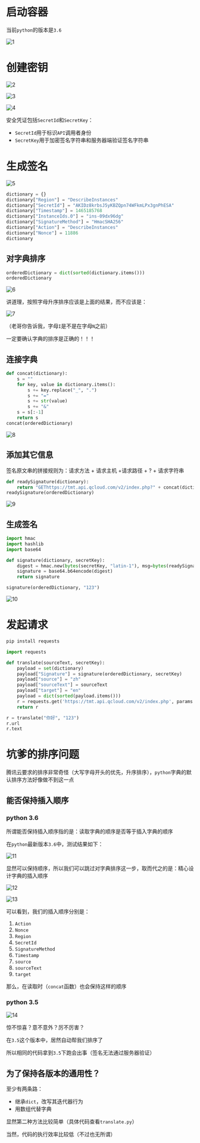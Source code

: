 # 启动容器 #

当前`python`的版本是`3.6`

![1](1.jpg)

# 创建密钥 #

![2](2.jpg)

![3](3.jpg)

![4](4.jpg)

安全凭证包括`SecretId`和`SecretKey`：

+ `SecretId`用于标识`API`调用者身份
+ `SecretKey`用于加密签名字符串和服务器端验证签名字符串

# 生成签名 #

![5](5.jpg)

```python
dictionary = {}
dictionary["Region"] = "DescribeInstances"
dictionary["SecretId"] = "AKIDz8krbsJ5yKBZQpn74WFkmLPx3gnPhESA"
dictionary["Timestamp"] = 1465185768
dictionary["InstanceIds.0"] = "ins-09dx96dg"
dictionary["SignatureMethod"] = "HmacSHA256"
dictionary["Action"] = "DescribeInstances"
dictionary["Nonce"] = 11886
dictionary
```

## 对字典排序 ##

```python
orderedDictionary = dict(sorted(dictionary.items()))
orderedDictionary
```

![6](6.jpg)

讲道理，按照字母升序排序应该是上面的结果，而不应该是：

![7](7.jpg)

（老哥你告诉我，字母`I`是不是在字母`N`之前）

一定要确认字典的排序是正确的！！！

## 连接字典 ##

```python
def concat(dictionary):
    s = ""
    for key, value in dictionary.items():
        s += key.replace("_", ".")
        s += "="
        s += str(value)
        s += "&"
    s = s[:-1]
    return s
concat(orderedDictionary)
```

![8](8.jpg)

## 添加其它信息 ##

签名原文串的拼接规则为：请求方法 + 请求主机 +请求路径 + ? + 请求字符串

```python
def readySignature(dictionary):
    return "GEThttps://tmt.api.qcloud.com/v2/index.php?" + concat(dictionary)
readySignature(orderedDictionary)
```

![9](9.jpg)

## 生成签名 ##

```python
import hmac
import hashlib
import base64

def signature(dictionary, secretKey):
    digest = hmac.new(bytes(secretKey, "latin-1"), msg=bytes(readySignature(dictionary), "latin-1"), digestmod=hashlib.sha256).digest()
    signature = base64.b64encode(digest)
    return signature

signature(orderedDictionary, "123")
```

![10](10.jpg)

# 发起请求 #

```bash
pip install requests
```

```python
import requests

def translate(sourceText, secretKey):
    payload = set(dictionary)
    payload["Signature"] = signature(orderedDictionary, secretKey)
    payload["source"] = "zh"
    payload["sourceText"] = sourceText
    payload["target"] = "en"
    payload = dict(sorted(payload.items()))
    r = requests.get('https://tmt.api.qcloud.com/v2/index.php', params = payload)
    return r

r = translate("你好", "123")
r.url
r.text
```

# 坑爹的排序问题 #

腾讯云要求的排序非常奇怪（大写字母开头的优先，升序排序），`python`字典的默认排序方法好像做不到这一点

## 能否保持插入顺序 ##

### python 3.6 ###

所谓能否保持插入顺序指的是：读取字典的顺序是否等于插入字典的顺序

在`python`最新版本`3.6`中，测试结果如下：

![11](11.jpg)

显然可以保持顺序，所以我们可以跳过对字典排序这一步，取而代之的是：精心设计字典的插入顺序

![12](12.jpg)

![13](13.jpg)

可以看到，我们的插入顺序分别是：

1. `Action`
2. `Nonce`
3. `Region`
4. `SecretId`
5. `SignatureMethod`
6. `Timestamp`
7. `source`
8. `sourceText`
9. `target`

那么，在读取时（`concat`函数）也会保持这样的顺序

### python 3.5 ###

![14](14.jpg)

惊不惊喜？意不意外？厉不厉害？

在`3.5`这个版本中，居然自动帮我们排序了

所以相同的代码拿到`3.5`下跑会出事（签名无法通过服务器验证）

## 为了保持各版本的通用性？ ##

至少有两条路：

+ 继承`dict`，改写其迭代器行为
+ 用数组代替字典

显然第二种方法比较简单（具体代码查看`translate.py`）

当然，代码的执行效率比较低（不过也无所谓）
